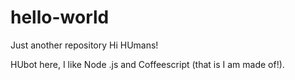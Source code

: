 # hello-world
Just another repository
Hi  HUmans!

HUbot here, I like  Node  .js and Coffeescript  (that is I am made of!).


